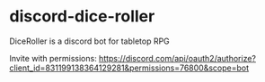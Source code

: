 # discord-dice-roller
DiceRoller is a discord bot for tabletop RPG 

Invite with permissions:
https://discord.com/api/oauth2/authorize?client_id=831199138364129281&permissions=76800&scope=bot
